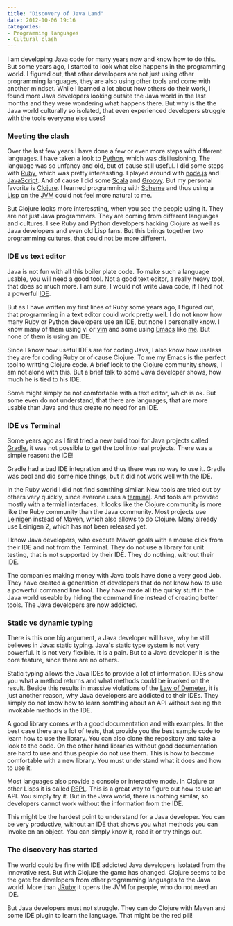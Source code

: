 ```yaml
---
title: "Discovery of Java Land"
date: 2012-10-06 19:16
categories:
- Programming languages
- Cultural clash
---
```


I am developing Java code for many years now and know how to do
this. But some years ago, I started to look what else happens in the
programming world. I figured out, that other developers are not just
using other programming languages, they are also using other tools and
come with another mindset. While I learned a lot about how others do
their work, I found more Java developers looking outsite the Java
world in the last months and they were wondering what happens
there. But why is the the Java world culturally so isolated, that even
experienced developers struggle with the tools everyone else uses?

### Meeting the clash

Over the last few years I have done a few or even more steps with
different languages. I have taken a look to
[Python](http://www.python.org), which was disillusioning. The
language was so unfancy and old, but of cause still useful. I did some
steps with [Ruby](http://www.ruby-lang.org), which was pretty
interessting. I played around with [node.js](http://nodejs.org) and
[JavaScript](https://en.wikipedia.org/wiki/JavaScript). And of cause I
did some [Scala](http://www.scala-lang.org) and
[Groovy](http://groovy.codehaus.org). But my personal favorite is
[Clojure](http://clojure.org/). I learned programming with
[Scheme](https://en.wikipedia.org/wiki/Scheme_\(programming_language\))
and thus using a
[Lisp](https://en.wikipedia.org/wiki/Lisp_programming_language) on the
[JVM](https://en.wikipedia.org/wiki/Java_virtual_machine) could not
feel more natural to me.

But Clojure looks more interessting, when you see the people using
it. They are not just Java programmers. They are coming from different
languages and cultures. I see Ruby and Python developers hacking
Clojure as well as Java developers and even old Lisp fans. But this
brings together two programming cultures, that could not be more
different.

### IDE vs text editor

Java is not fun with all this boiler plate code. To make such a
language usable, you will need a good tool. Not a good text editor, a
really heavy tool, that does so much more. I am sure, I would not
write Java code, if I had not a powerful
[IDE](http://www.jetbrains.com/idea/).

But as I have written my first lines of Ruby some years ago, I figured
out, that programming in a text editor could work pretty well. I do
not know how many Ruby or Python developers use an IDE, but none I
personally know. I know many of them using vi or
[vim](http://www.vim.org) and some using
[Emacs](http://www.gnu.org/software/emacs/) like
[me](https://github.com/jehrhardt/prelude). But none of them is using
an IDE.

Since I know how useful IDEs are for coding Java, I also know how
useless they are for coding Ruby or of cause Clojure. To me my Emacs is
the perfect tool to writting Clojure code. A brief look to the Clojure
community shows, I am not alone with this. But a brief talk to some
Java developer shows, how much he is tied to his IDE.

Some might simply be not comfortable with a text editor, which is
ok. But some even do not understand, that there are languages, that
are more usable than Java and thus create no need for an IDE.

### IDE vs Terminal

Some years ago as I first tried a new build tool for Java projects
called [Gradle](http://gradle.org), it was not possible to get the
tool into real projects. There was a simple reason: the IDE!

Gradle had a bad IDE integration and thus there was no way to use
it. Gradle was cool and did some nice things, but it did not work well
with the IDE.

In the Ruby world I did not find somthing similar. New tools are tried
out by others very quickly, since everone uses a
[terminal](https://en.wikipedia.org/wiki/Terminal_emulator). And tools
are provided mostly with a termial interfaces. It looks like the
Clojure community is more like the Ruby community than the Java
community. Most projects use [Leinigen](http://leiningen.org) instead
of [Maven](https://maven.apache.org), which also allows to do
Clojure. Many already use Leinigen 2, which has not been released yet.

I know Java developers, who execute Maven goals with a mouse click
from their IDE and not from the Terminal. They do not use a library
for unit testing, that is not supported by their IDE. They do nothing,
without their IDE.

The companies making money with Java tools have done a very good
Job. They have created a generation of developers that do not know how
to use a powerful command line tool. They have made all the quirky
stuff in the Java world useable by hiding the command line instead of
creating better tools. The Java developers are now addicted.

### Static vs dynamic typing

There is this one big argument, a Java developer will have, why he
still believes in Java: static typing. Java's static type system is
not very powerful. It is not very flexible. It is a pain. But to a
Java developer it is the core feature, since there are no others.

Static typing allows the Java IDEs to provide a lot of
information. IDEs show you what a method returns and what methods
could be invoked on the result. Beside this results in massive
violations of the
[Law of Demeter](https://en.wikipedia.org/wiki/Law_of_Demeter), it is
just another reason, why Java developers are addicted to their
IDEs. They simply do not know how to learn somthing about an API
without seeing the invokable methods in the IDE.

A good library comes with a good documentation and with examples. In
the best case there are a lot of tests, that provide you the best
sample code to learn how to use the library. You can also clone the
repository and take a look to the code. On the other hand libraries
without good documentation are hard to use and thus people do not use
them. This is how to become comfortable with a new library. You must
understand what it does and how to use it.

Most languages also provide a console or interactive mode. In Clojure
or other Lisps it is called
[REPL](http://clojure.org/getting_started). This is a great way to
figure out how to use an API. You simply try it. But in the Java
world, there is nothing similar, so developers cannot work without the
information from the IDE.

This might be the hardest point to understand for a Java
developer. You can be very productive, without an IDE that shows you
what methods you can invoke on an object. You can simply know it, read
it or try things out.

### The discovery has started

The world could be fine with IDE addicted Java developers isolated
from the innovative rest. But with Clojure the game has
changed. Clojure seems to be the gate for developers from other
programming languages to the Java world. More than
[JRuby](http://jruby.org) it opens the JVM for people, who do not need
an IDE.

But Java developers must not struggle. They can do Clojure with Maven
and some IDE plugin to learn the language. That might be the red pill!
